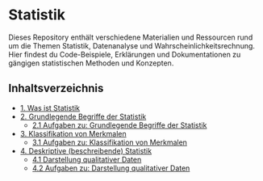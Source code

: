 # Statistik

 Dieses Repository enthält verschiedene Materialien und Ressourcen rund um die Themen Statistik,
 Datenanalyse und Wahrscheinlichkeitsrechnung. Hier findest du Code-Beispiele,
 Erklärungen und Dokumentationen zu gängigen statistischen Methoden und Konzepten.

## Inhaltsverzeichnis

<ul>
    <li>
        <a href="lecture_notes/Was_ist_Statistik.ipynb">1. Was ist Statistik</a>
    </li>
    <li>
        <a href="lecture_notes/Grundlegende_Begriffe_der_Statistik.ipynb">2. Grundlegende Begriffe der Statistik</a>
        <ul>
            <li>
                <a href="lecture_notes/Aufgaben_Grundlegende_Begriffe_der_Statistik.ipynb">2.1 Aufgaben zu: Grundlegende Begriffe der Statistik</a>
            </li>
        </ul>
    </li>
    <li>
        <a href="lecture_notes/Klassifikation_von_Merkmalen.ipynb">3. Klassifikation von Merkmalen</a>
        <ul>
            <li>
                <a href="lecture_notes/Aufgaben_Klassifikation_von_Merkmalen.ipynb">3.1 Aufgaben zu: Klassifikation von Merkmalen</a>
            </li>
        </ul>
    </li>
    <li>
        <a href="lecture_notes/Deskriptive_(beschreibende)_Statistik.ipynb">4. Deskriptive (beschreibende) Statistik</a>
        <ul>
            <li>
                <a href="lecture_notes/Darstellung_qualitativer_Daten.ipynb">4.1 Darstellung qualitativer Daten </a>
            </li>
            <li>
                <a href="lecture_notes/Aufgaben_Darstellung_qualitativer_Daten.ipynb">4.2 Aufgaben zu: Darstellung qualitativer Daten </a>
            </li>
        </ul>
    </li>
</ul>

